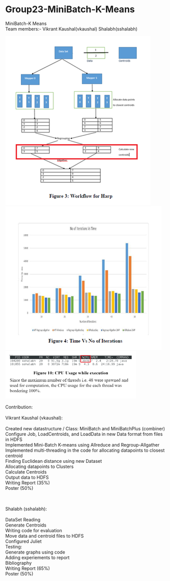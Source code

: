 # Group23-MiniBatch-K-Means<br />
MiniBatch-K Means<br />
Team members:- Vikrant Kaushal(vkaushal) Shalabh(sshalabh)<br />

![alt tag](https://github.com/KaushalVikrant/Distributed_Systems/blob/master/MiniBatch_K_Means/Workflow%20for%20Harp.PNG)
![alt tag](https://github.com/KaushalVikrant/Distributed_Systems/blob/master/MiniBatch_K_Means/Time%20vs%20NumberOfIterations.PNG)
![alt tag](https://github.com/KaushalVikrant/Distributed_Systems/blob/master/MiniBatch_K_Means/High%20CPU%20Usage.PNG)

Contribution:<br />
<br />
Vikrant Kaushal (vkaushal):<br />
<br />
Created new datastructure / Class: MiniBatch and MiniBatchPlus (combiner)<br />
Configure Job, LoadCentroids, and LoadData in new Data format from files in HDFS<br />
Implemented Mini-Batch K-means using Allreduce and Regroup-Allgather<br />
Implemented multi-threading in the code for allocating datapoints to closest centroid<br />
Finding Euclidean distance using new Dataset<br />
Allocating datapoints to Clusters<br />
Calculate Centroids<br />
Output data to HDFS<br />
Writing Report (35%)<br />
Poster (50%)<br />
<br /><br />

Shalabh (sshalabh):<br />
<br />
DataSet Reading<br />
Generate Centroids<br />
Writing code for evaluation<br />
Move data and centroid files to HDFS<br />
Configured Juliet<br />
Testing:<br />
  Generate graphs using code<br />
  Adding experiements to report<br />
Bibliography<br />
Writing Report (65%)<br />
Poster (50%)<br />


